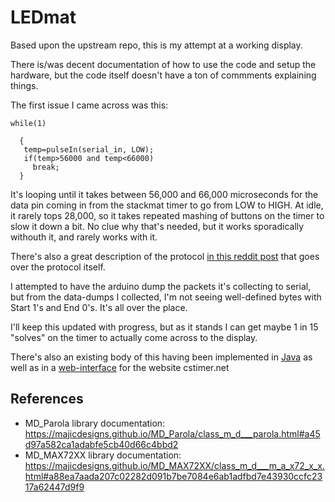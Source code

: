 # LEDmat

Based upon the upstream repo, this is my attempt at a working display.

There is/was decent documentation of how to use the code and setup the hardware, but the code itself doesn't have a ton of commments explaining things.

The first issue I came across was this:
 
    while(1)
     
      {
       temp=pulseIn(serial_in, LOW);
       if(temp>56000 and temp<66000)
         break;
      }

It's looping until it takes between 56,000 and 66,000 microseconds for the data pin coming in from the stackmat timer to go from LOW to HIGH.
At idle, it rarely tops 28,000, so it takes repeated mashing of buttons on the timer to slow it down a bit.
No clue why that's needed, but it works sporadically withouth it, and rarely works with it.

There's also a great description of the protocol [in this reddit post](https://www.reddit.com/r/Cubers/comments/64czya/wip_stackmat_timer_support_for_twistytimer_app/dg19s4y/?utm_term=29267765170&context=3&utm_medium=comment_embed&utm_source=embed&utm_name=4444636c-5b2b-4f6e-8a48-3f5bc6cc87bc) that goes over the protocol itself.

I attempted to have the arduino dump the packets it's collecting to serial, but from the data-dumps I collected, I'm not seeing well-defined bytes with Start 1's and End 0's.  It's all over the place.

I'll keep this updated with progress, but as it stands I can get maybe 1 in 15 "solves" on the timer to actually come across to the display.

There's also an existing body of this having been implemented in [Java](http://timhabermaas.github.io/stackmat.js/) as well as in a [web-interface](https://github.com/search?q=cstimer.net) for the website cstimer.net


## References

- MD_Parola library documentation: https://majicdesigns.github.io/MD_Parola/class_m_d___parola.html#a45d97a582ca1adabfe5cb40d66c4bbd2
- MD_MAX72XX library documentation: https://majicdesigns.github.io/MD_MAX72XX/class_m_d___m_a_x72_x_x.html#a88ea7aada207c02282d091b7be7084e6ab1adfbd7e43930ccfc2317a62447d9f9


